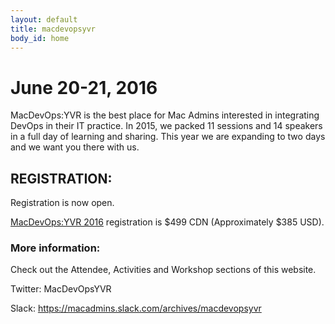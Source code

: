 ```yaml
---
layout: default
title: macdevopsyvr
body_id: home
---
```


# June 20-21, 2016

MacDevOps:YVR is the best place for Mac Admins interested in integrating DevOps in their IT practice. In 2015, we packed 11 sessions and 14 speakers in a full day of learning and sharing. This year we are expanding to two days and we want you there with us.

## REGISTRATION:

Registration is now open.

<a href="http://cars-ebmsweb.its.sfu.ca/reg/reg_p1_form.aspx?oc=05&ct=MECS-1&eventid=25908" target="_blank">MacDevOps:YVR 2016</a> registration is $499 CDN (Approximately $385 USD). 

### More information:

Check out the Attendee, Activities and Workshop sections of this website.

Twitter: MacDevOpsYVR

Slack: https://macadmins.slack.com/archives/macdevopsyvr






